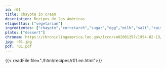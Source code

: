 ```yaml
---
id: r01
title: chayote in cream
description: Recipes de las Américas
etiquettas: ["vegetarian"]
ingredientes: ["chayote","cornstarch","sugar","egg","milk","salt","raisin","butter","cracker meal"]
plato: ["dessert"]
chronam: https://chroniclingamerica.loc.gov/lccn/sn82001257/1954-02-13/ed-1/seq-4/
jpg: r01.jpg
pdf: r01.pdf
---
```


{{< readFile file="./html/recipes/r01.en.html">}}